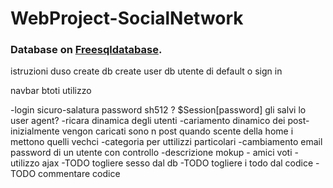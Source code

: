 # WebProject-SocialNetwork

### Database on [Freesqldatabase](https://www.freesqldatabase.com).

istruzioni duso 
create db 
create user db
utente di default o sign in

navbar btoti utilizzo

-login sicuro-salatura password sh512 ? $Session[password] gli salvi lo user agent?
-ricara dinamica degli utenti
-cariamento dinamico dei post- inizialmente vengon caricati sono n post quando scente della home i mettono quelli vechci
-categoria per uttilizzi particolari
-cambiamento email password di un utente con controllo
-descrizione mokup - amici voti
-utilizzo ajax
-TODO togliere sesso dal db
-TODO togliere i todo dal codice
-TODO commentare codice